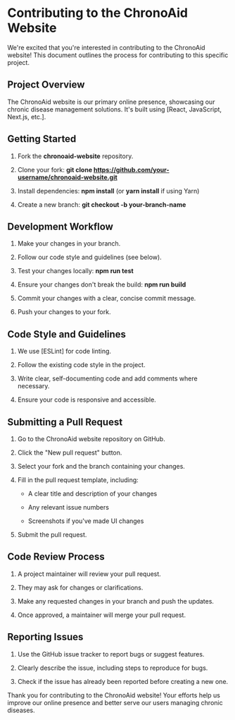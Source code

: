 # Contributing to the ChronoAid Website

We're excited that you're interested in contributing to the ChronoAid website! This document outlines the process for contributing to this specific project.

## Project Overview

The ChronoAid website is our primary online presence, showcasing our chronic disease management solutions. It's built using [React, JavaScript, Next.js, etc.].

## Getting Started

1. Fork the **chronoaid-website** repository.

2. Clone your fork: **git clone https://github.com/your-username/chronoaid-website.git**

3. Install dependencies: **npm install** (or **yarn install** if using Yarn)

4. Create a new branch: **git checkout -b your-branch-name**

## Development Workflow

1. Make your changes in your branch.

2. Follow our code style and guidelines (see below).

3. Test your changes locally: **npm run test**

4. Ensure your changes don't break the build: **npm run build**

5. Commit your changes with a clear, concise commit message.

6. Push your changes to your fork.

## Code Style and Guidelines

1. We use [ESLint] for code linting.

2. Follow the existing code style in the project.

3. Write clear, self-documenting code and add comments where necessary.

4. Ensure your code is responsive and accessible.

## Submitting a Pull Request

1. Go to the ChronoAid website repository on GitHub.

2. Click the "New pull request" button.

3. Select your fork and the branch containing your changes.

4. Fill in the pull request template, including:

    - A clear title and description of your changes

    - Any relevant issue numbers

    - Screenshots if you've made UI changes

5. Submit the pull request.

## Code Review Process

1. A project maintainer will review your pull request.

2. They may ask for changes or clarifications.

3. Make any requested changes in your branch and push the updates.

4. Once approved, a maintainer will merge your pull request.

## Reporting Issues

1. Use the GitHub issue tracker to report bugs or suggest features.

2. Clearly describe the issue, including steps to reproduce for bugs.

3. Check if the issue has already been reported before creating a new one.

Thank you for contributing to the ChronoAid website! Your efforts help us improve our online presence and better serve our users managing chronic diseases.